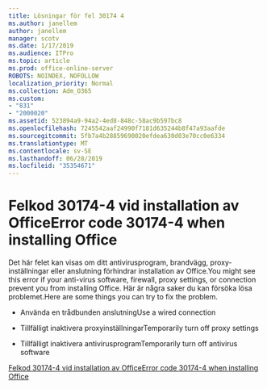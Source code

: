 ```yaml
---
title: Lösningar för fel 30174 4
ms.author: janellem
author: janellem
manager: scotv
ms.date: 1/17/2019
ms.audience: ITPro
ms.topic: article
ms.prod: office-online-server
ROBOTS: NOINDEX, NOFOLLOW
localization_priority: Normal
ms.collection: Adm_O365
ms.custom:
- "831"
- "2000020"
ms.assetid: 523894a9-94a2-4ed8-848c-58ac9b597bc8
ms.openlocfilehash: 7245542aaf24990f7181d635244b8f47a93aafde
ms.sourcegitcommit: 5fb7a4b28859690020efdea630d03e70cc0e6334
ms.translationtype: MT
ms.contentlocale: sv-SE
ms.lasthandoff: 06/28/2019
ms.locfileid: "35354671"
---
```

# <a name="error-code-30174-4-when-installing-office"></a><span data-ttu-id="c69ff-102">Felkod 30174-4 vid installation av Office</span><span class="sxs-lookup"><span data-stu-id="c69ff-102">Error code 30174-4 when installing Office</span></span>

<span data-ttu-id="c69ff-103">Det här felet kan visas om ditt antivirusprogram, brandvägg, proxy-inställningar eller anslutning förhindrar installation av Office.</span><span class="sxs-lookup"><span data-stu-id="c69ff-103">You might see this error if your anti-virus software, firewall, proxy settings, or connection prevent you from installing Office.</span></span> <span data-ttu-id="c69ff-104">Här är några saker du kan försöka lösa problemet.</span><span class="sxs-lookup"><span data-stu-id="c69ff-104">Here are some things you can try to fix the problem.</span></span>
  
- <span data-ttu-id="c69ff-105">Använda en trådbunden anslutning</span><span class="sxs-lookup"><span data-stu-id="c69ff-105">Use a wired connection</span></span>

- <span data-ttu-id="c69ff-106">Tillfälligt inaktivera proxyinställningar</span><span class="sxs-lookup"><span data-stu-id="c69ff-106">Temporarily turn off proxy settings</span></span>

- <span data-ttu-id="c69ff-107">Tillfälligt inaktivera antivirusprogram</span><span class="sxs-lookup"><span data-stu-id="c69ff-107">Temporarily turn off antivirus software</span></span>

[<span data-ttu-id="c69ff-108">Felkod 30174-4 vid installation av Office</span><span class="sxs-lookup"><span data-stu-id="c69ff-108">Error code 30174-4 when installing Office</span></span>](https://support.office.com/article/5d5551db-266f-47b3-93fc-d51c2e8f4c0b?wt.mc_id=Alchemy_ClientDIA)
  